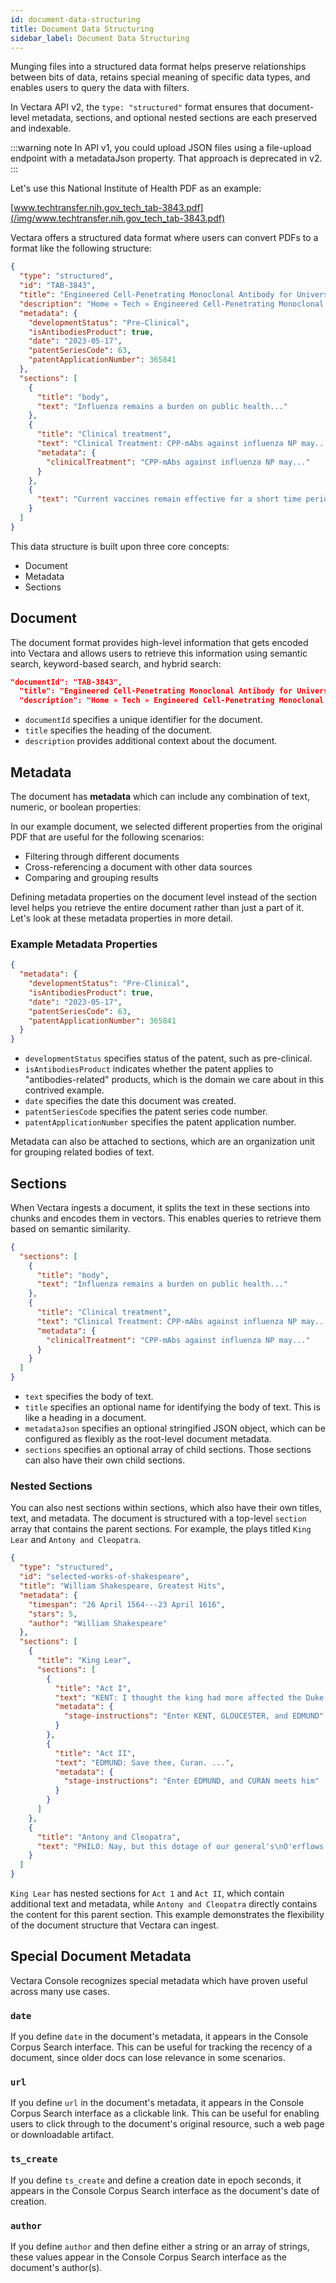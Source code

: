```yaml
---
id: document-data-structuring
title: Document Data Structuring
sidebar_label: Document Data Structuring
---
```



Munging files into a structured data format helps preserve relationships 
between bits of data, retains special meaning of specific data types, and 
enables users to query the data with filters.

In Vectara API v2, the `type: "structured"` format ensures that document-level 
metadata, sections, and optional nested sections are each preserved and 
indexable.

:::warning note
In API v1, you could upload JSON files using a file-upload endpoint with a 
metadataJson property. That approach is deprecated in v2.
:::

Let's use this National Institute of Health PDF as an example:

[www.techtransfer.nih.gov_tech_tab-3843.pdf](/img/www.techtransfer.nih.gov_tech_tab-3843.pdf)

Vectara offers a structured data format where users can convert PDFs to a 
format like the following structure:

```json
{
  "type": "structured",
  "id": "TAB‑3843",
  "title": "Engineered Cell‑Penetrating Monoclonal Antibody for Universal Influenza Immunotherapy",
  "description": "Home » Tech » Engineered Cell‑Penetrating Monoclonal Antibody for Universal Influenza Immunotherapy",
  "metadata": {
    "developmentStatus": "Pre‑Clinical",
    "isAntibodiesProduct": true,
    "date": "2023‑05‑17",
    "patentSeriesCode": 63,
    "patentApplicationNumber": 365841
  },
  "sections": [
    {
      "title": "body",
      "text": "Influenza remains a burden on public health..."
    },
    {
      "title": "Clinical treatment",
      "text": "Clinical Treatment: CPP‑mAbs against influenza NP may...",
      "metadata": {
        "clinicalTreatment": "CPP‑mAbs against influenza NP may..."
      }
    },
    {
      "text": "Current vaccines remain effective for a short time period..."
    }
  ]
}

```

This data structure is built upon three core concepts:
* Document
* Metadata
* Sections

## Document

The document format provides high-level information that gets encoded into 
Vectara and allows users to retrieve this information using semantic search, 
keyword-based search, and hybrid search:

```json
"documentId": "TAB‑3843",
  "title": "Engineered Cell‑Penetrating Monoclonal Antibody for Universal Inuenza Immunotherapy",
  "description": "Home » Tech » Engineered Cell‑Penetrating Monoclonal Antibody for Universal Inuenza Immunotherapy",
```

* `documentId` specifies a unique identifier for the document.
* `title` specifies the heading of the document.
* `description` provides additional context about the document.

## Metadata

The document has **metadata** which can include any combination 
of text, numeric, or boolean properties:

In our example document, we selected different properties from the original PDF 
that are useful for the following scenarios:
* Filtering through different documents
* Cross-referencing a document with other data sources
* Comparing and grouping results

Defining metadata properties on the document level instead of the section 
level helps you retrieve the entire document rather than just a part of it. 
Let's look at these metadata properties in more detail.

### Example Metadata Properties

```json
{
  "metadata": {
    "developmentStatus": "Pre‑Clinical",
    "isAntibodiesProduct": true,
    "date": "2023‑05‑17",
    "patentSeriesCode": 63,
    "patentApplicationNumber": 365841
  }
}
```

* `developmentStatus` specifies status of the patent, such as pre-clinical.
* `isAntibodiesProduct` indicates whether the patent applies to "antibodies-related" 
  products, which is the domain we care about in this contrived example.
* `date` specifies the date this document was created.
* `patentSeriesCode` specifies the patent series code number.
* `patentApplicationNumber` specifies the patent application number.



Metadata can also be attached to sections, which are an organization unit 
for grouping related bodies of text.

## Sections

When Vectara ingests a document, it splits the text in these sections into 
chunks and encodes them in vectors. This enables queries to retrieve 
them based on semantic similarity.

```json
{
  "sections": [
    {
      "title": "body",
      "text": "Influenza remains a burden on public health..."
    },
    {
      "title": "Clinical treatment",
      "text": "Clinical Treatment: CPP‑mAbs against influenza NP may...",
      "metadata": {
        "clinicalTreatment": "CPP‑mAbs against influenza NP may..."
      }
    }
  ]
}

  ```

* `text` specifies the body of text.
* `title` specifies an optional name for identifying the body of text. 
  This is like a heading in a document.
* `metadataJson` specifies an optional stringified JSON object, which can be 
  configured as flexibly as the root-level document metadata.
* `sections` specifies an optional array of child sections. Those sections 
  can also have their own child sections.

### Nested Sections

You can also nest sections within sections, which also have their own 
titles, text, and metadata. The document is structured with a top-level 
`section` array that contains the parent sections. For example, the plays 
titled `King Lear` and `Antony and Cleopatra`.


```json
{
  "type": "structured",
  "id": "selected-works-of-shakespeare",
  "title": "William Shakespeare, Greatest Hits",
  "metadata": {
    "timespan": "26 April 1564---23 April 1616",
    "stars": 5,
    "author": "William Shakespeare"
  },
  "sections": [
    {
      "title": "King Lear",
      "sections": [
        {
          "title": "Act I",
          "text": "KENT: I thought the king had more affected the Duke of Albany than Cornwall.\nGLOUCESTER: It did always seem so to us...",
          "metadata": {
            "stage-instructions": "Enter KENT, GLOUCESTER, and EDMUND"
          }
        },
        {
          "title": "Act II",
          "text": "EDMUND: Save thee, Curan. ...",
          "metadata": {
            "stage-instructions": "Enter EDMUND, and CURAN meets him"
          }
        }
      ]
    },
    {
      "title": "Antony and Cleopatra",
      "text": "PHILO: Nay, but this dotage of our general's\nO'erflows the measure: those his goodly eyes, ..."
    }
  ]
}
```

`King Lear` has nested sections for `Act 1` and `Act II`, 
which contain additional text and metadata, while `Antony and Cleopatra` 
directly contains the content for this parent section. This example 
demonstrates the flexibility of the document structure that Vectara can ingest.

## Special Document Metadata

Vectara Console recognizes special metadata which have proven useful across 
many use cases.

### `date`
If you define `date` in the document's metadata, it appears in the Console 
Corpus Search interface. This can be useful for tracking the recency of a 
document, since older docs can lose relevance in some scenarios.

### `url`
If you define `url` in the document's metadata, it appears in the Console Corpus 
Search interface as a clickable link. This can be useful for enabling users to 
click through to the document's original resource, such a web page or
downloadable artifact.

### `ts_create`
If you define `ts_create` and define a creation date in epoch seconds, it 
appears in the Console Corpus Search interface as the document's date of 
creation.

### `author`
If you define `author` and then define either a string or an array of 
strings, these values appear in the Console Corpus Search interface 
as the document's author(s).
